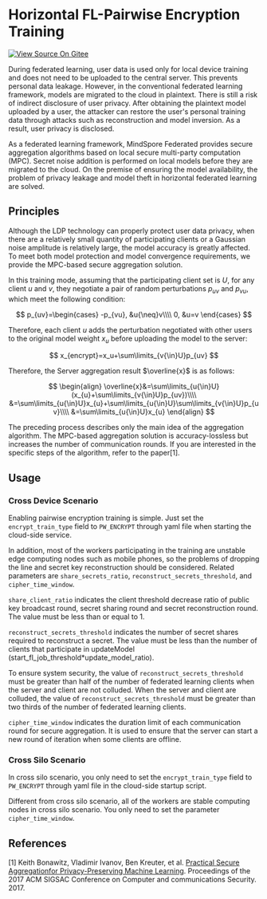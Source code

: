 # Horizontal FL-Pairwise Encryption Training

[![View Source On Gitee](https://mindspore-website.obs.cn-north-4.myhuaweicloud.com/website-images/master/resource/_static/logo_source_en.svg)](https://gitee.com/mindspore/docs/blob/master/docs/federated/docs/source_en/pairwise_encryption_training.md)

During federated learning, user data is used only for local device training and does not need to be uploaded to the central server. This prevents personal data leakage.
However, in the conventional federated learning framework, models are migrated to the cloud in plaintext. There is still a risk of indirect disclosure of user privacy.
After obtaining the plaintext model uploaded by a user, the attacker can restore the user's personal training data through attacks such as reconstruction and model inversion. As a result, user privacy is disclosed.

As a federated learning framework, MindSpore Federated provides secure aggregation algorithms based on local secure multi-party computation (MPC).
Secret noise addition is performed on local models before they are migrated to the cloud. On the premise of ensuring the model availability, the problem of privacy leakage and model theft in horizontal federated learning are solved.

## Principles

Although the LDP technology can properly protect user data privacy, when there are a relatively small quantity of participating clients or a Gaussian noise amplitude is relatively large, the model accuracy is greatly affected.
To meet both model protection and model convergence requirements, we provide the MPC-based secure aggregation solution.

In this training mode, assuming that the participating client set is $U$, for any client $u$ and $v$, they negotiate a pair of random perturbations $p_{uv}$ and $p_{vu}$, which meet the following condition:

$$
p_{uv}=\begin{cases} -p_{vu}, &u{\neq}v\\\\ 0, &u=v \end{cases}
$$

Therefore, each client $u$ adds the perturbation negotiated with other users to the original model weight $x_u$ before uploading the model to the server:

$$
x_{encrypt}=x_u+\sum\limits_{v{\in}U}p_{uv}
$$

Therefore, the Server aggregation result $\overline{x}$ is as follows:

$$
\begin{align}
\overline{x}&=\sum\limits_{u{\in}U}(x_{u}+\sum\limits_{v{\in}U}p_{uv})\\\\
&=\sum\limits_{u{\in}U}x_{u}+\sum\limits_{u{\in}U}\sum\limits_{v{\in}U}p_{uv}\\\\
&=\sum\limits_{u{\in}U}x_{u}
\end{align}
$$

The preceding process describes only the main idea of the aggregation algorithm. The MPC-based aggregation solution is accuracy-lossless but increases the number of communication rounds.
If you are interested in the specific steps of the algorithm, refer to the paper[1].

## Usage

### Cross Device Scenario

Enabling pairwise encryption training is simple. Just set the `encrypt_train_type` field to `PW_ENCRYPT` through yaml file when starting the cloud-side service.

In addition, most of the workers participating in the training are unstable edge computing nodes such as mobile phones, so the problems of dropping the line and secret key reconstruction should be considered. Related parameters are `share_secrets_ratio`, `reconstruct_secrets_threshold`, and `cipher_time_window`.

`share_client_ratio` indicates the client threshold decrease ratio of public key broadcast round, secret sharing round and secret reconstruction round. The value must be less than or equal to 1.

`reconstruct_secrets_threshold` indicates the number of secret shares required to reconstruct a secret. The value must be less than the number of clients that participate in updateModel (start_fl_job_threshold*update_model_ratio).

To ensure system security, the value of `reconstruct_secrets_threshold` must be greater than half of the number of federated learning clients when the server and client are not colluded.
When the server and client are colluded, the value of `reconstruct_secrets_threshold` must be greater than two thirds of the number of federated learning clients.

`cipher_time_window` indicates the duration limit of each communication round for secure aggregation. It is used to ensure that the server can start a new round of iteration when some clients are offline.

### Cross Silo Scenario

In cross silo scenario, you only need to set the `encrypt_train_type` field to `PW_ENCRYPT` through yaml file in the cloud-side startup script.

Different from cross silo scenario, all of the workers are stable computing nodes in cross silo scenario. You only need to set the parameter `cipher_time_window`.

## References

[1] Keith Bonawitz, Vladimir Ivanov, Ben Kreuter, et al. [Practical Secure Aggregationfor Privacy-Preserving Machine Learning](https://dl.acm.org/doi/pdf/10.1145/3133956.3133982). Proceedings of the 2017 ACM SIGSAC Conference on Computer and communications Security. 2017.
